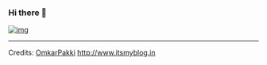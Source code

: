 ### Hi there 👋

[![img](https://i.imgur.com/HcaHoth.png)](https://omkarpathak.in)

-----
Credits: [OmkarPakki](https://github.com/omkar1117)
http://www.itsmyblog.in

<!--
**omkar1117/omkar1117** is a ✨ _special_ ✨ repository because its `README.md` (this file) appears on your GitHub profile.

Here are some ideas to get you started:

- 🔭 I’m currently working on Python/ Django as full stack developer...
- 🌱 I’m currently learning AI & ML with software engineering...
- 👯 I’m looking to collaborate on ...
- 🤔 I’m looking for help with ...
- 💬 Ask me about ...
- 📫 How to reach me: ...
- 😄 Pronouns: ...
- ⚡ Fun fact: ...
-->
